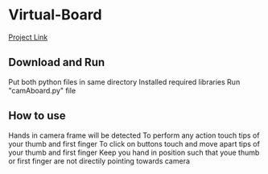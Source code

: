 # Virtual-Board
[Project Link]( https://drive.google.com/file/d/19bZDxkzMq6sB30BRD5LOzWajo4T3hue9/view?usp=sharing)

## Download and Run
Put both python files in same directory
Installed required libraries 
Run "camAboard.py" file 

## How to use
Hands in camera frame will be detected
To perform any action touch tips of your thumb and first finger
To click on buttons touch and move apart tips of your thumb and first finger
Keep you hand in position such that youe thumb or first finger are not directily pointing towards camera
